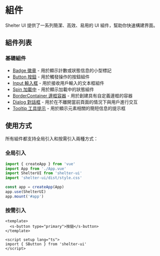 # 組件

Shelter UI 提供了一系列簡潔、高效、易用的 UI 組件，幫助你快速構建界面。

## 組件列表

### 基礎組件

- [Badge 徽章](/components/badge) - 用於顯示計數或狀態信息的小型標記
- [Button 按鈕](/components/button) - 用於觸發操作的按鈕組件
- [Input 輸入框](/components/input) - 用於接收用戶輸入的文本框組件
- [Spin 加載中](/components/spin) - 用於顯示加載中的狀態組件
- [BorderContainer 邊框容器](/components/border-container) - 用於創建具有自定義邊框的容器
- [Dialog 對話框](/components/dialog) - 用於在不離開當前頁面的情況下與用戶進行交互
- [Tooltip 工具提示](/components/tooltip) - 用於顯示元素相關的簡短信息的提示框

## 使用方式

所有組件都支持全局引入和按需引入兩種方式：

### 全局引入

```ts
import { createApp } from 'vue'
import App from './App.vue'
import ShelterUI from 'shelter-ui'
import 'shelter-ui/dist/style.css'

const app = createApp(App)
app.use(ShelterUI)
app.mount('#app')
```

### 按需引入

```vue
<template>
  <s-button type="primary">按鈕</s-button>
</template>

<script setup lang="ts">
import { SButton } from 'shelter-ui'
</script>
```
